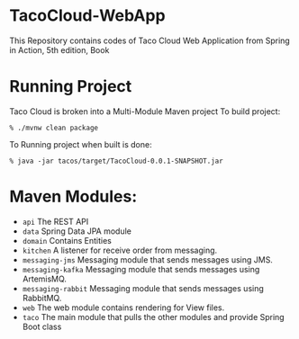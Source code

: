 # TacoCloud-WebApp
This Repository contains codes of Taco Cloud Web Application from Spring in Action, 5th edition, Book

# Running Project
Taco Cloud is broken into a Multi-Module Maven project
To build project:
```
% ./mvnw clean package
```
To Running project when built is done:
```
% java -jar tacos/target/TacoCloud-0.0.1-SNAPSHOT.jar
```

# Maven Modules:
* ```api``` The REST API
* ```data``` Spring Data JPA module
* ```domain``` Contains Entities
* ```kitchen``` A listener for receive order from messaging.
* ```messaging-jms``` Messaging module that sends messages using JMS.
* ```messaging-kafka``` Messaging module that sends messages using ArtemisMQ.
* ```messaging-rabbit``` Messaging module that sends messages using RabbitMQ.
* ```web``` The web module contains rendering for View files.
* ```taco``` The main module that pulls the other modules and provide Spring Boot class
